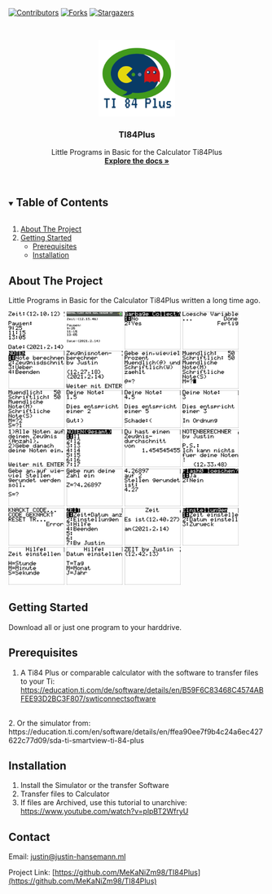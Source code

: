 [![Contributors][contributors-shield]][contributors-url]
[![Forks][forks-shield]][forks-url]
[![Stargazers][stars-shield]][stars-url]




<!-- PROJECT LOGO -->
<br />
<p align="center">
  <a href="https://github.com/MeKaNiZm98/TI84Plus">
    <img src="images/logo.png" alt="Logo" width="150" height="150">
  </a>

  <h3 align="center">TI84Plus</h3>

  <p align="center">
    Little Programs in Basic for the Calculator Ti84Plus
    <br />
    <a href="https://github.com/MeKaNiZm98/TI84Plus"><strong>Explore the docs »</strong></a>
    <br />
    <br />
  </p>
</p>



<!-- TABLE OF CONTENTS -->
<details open="open">
  <summary><h2 style="display: inline-block">Table of Contents</h2></summary>
  <ol>
    <li>
      <a href="#about-the-project">About The Project</a>
    </li>
    <li>
      <a href="#getting-started">Getting Started</a>
      <ul>
        <li><a href="#prerequisites">Prerequisites</a></li>
        <li><a href="#installation">Installation</a></li>
      </ul>
    </li>
  </ol>
</details>



<!-- ABOUT THE PROJECT -->
## About The Project

Little Programs in Basic for the Calculator Ti84Plus written a long time ago.

<img src="images/Clock1.jpg" width="110" height="74"> <img src="images/Clock2.jpg" width="110" height="74">
<img src="images/DelVar1.jpg" width="110" height="74">
<img src="images/DelVar1.1.jpg" width="110" height="74">
<img src="images/Noten1.1.jpg" width="110" height="74">
<img src="images/Noten1.2.jpg" width="110" height="74">
<img src="images/Noten1.3.jpg" width="110" height="74">
<img src="images/Noten1.4.jpg" width="110" height="74">
<img src="images/Noten1.5.jpg" width="110" height="74">
<img src="images/Noten1.6.jpg" width="110" height="74">
<img src="images/Noten1.7.jpg" width="110" height="74">
<img src="images/Noten1.8.jpg" width="110" height="74">
<img src="images/Noten1.9.jpg" width="110" height="74">
<img src="images/Noten1.10.jpg" width="110" height="74">
<img src="images/Noten1.11.jpg" width="110" height="74">
<img src="images/Noten1.12.jpg" width="110" height="74">
<img src="images/Runden1.jpg" width="110" height="74">
<img src="images/Runden1.1.jpg" width="110" height="74">
<img src="images/Runden1.2.jpg" width="110" height="74">
<img src="images/Virus1.jpg" width="110" height="74">
<img src="images/Virus1.1.jpg"  width="110" height="74">
<img src="images/Zeit1.jpg" width="110" height="74">
<img src="images/Zeit1.1.jpg" width="110" height="74">
<img src="images/Zeit1.2.jpg" width="110" height="74">
<img src="images/Zeit1.3.jpg" width="110" height="74">
<img src="images/Zeit1.4.jpg" width="110" height="74">
<img src="images/Zeit1.5.jpg" width="110" height="74">

<!-- GETTING STARTED -->
## Getting Started

Download all or just one program to your harddrive.

## Prerequisites

  1. A Ti84 Plus or comparable calculator with the software to transfer files to your Ti: https://education.ti.com/de/software/details/en/B59F6C83468C4574ABFEE93D2BC3F807/swticonnectsoftware
<br>
  2. Or the simulator from: 
https://education.ti.com/en/software/details/en/ffea90ee7f9b4c24a6ec427622c77d09/sda-ti-smartview-ti-84-plus 


## Installation

  1. Install the Simulator or the transfer Software
  2. Transfer files to Calculator
  3. If files are Archived, use this tutorial to unarchive: https://www.youtube.com/watch?v=plpBT2WfryU


<!-- CONTACT -->
## Contact

Email: justin@justin-hansemann.ml

Project Link: [https://github.com/MeKaNiZm98/TI84Plus](https://github.com/MeKaNiZm98/TI84Plus)


<!-- MARKDOWN LINKS & IMAGES -->
<!-- https://www.markdownguide.org/basic-syntax/#reference-style-links -->
[contributors-shield]: https://img.shields.io/github/contributors/MeKaNiZm98/TI84Plus.svg?style=for-the-badge
[contributors-url]: https://github.com/MeKaNiZm98/TI84Plus/graphs/contributors
[forks-shield]: https://img.shields.io/github/forks/MeKaNiZm98/TI84Plus.svg?style=for-the-badge
[forks-url]: https://github.com/MeKaNiZm98/TI84Plus/network/members
[stars-shield]: https://img.shields.io/github/stars/MeKaNiZm98/TI84Plus.svg?style=for-the-badge
[stars-url]: https://github.com/MeKaNiZm98/TI84Plus/stargazers


